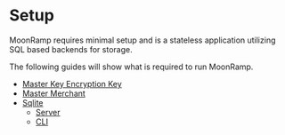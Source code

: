 # Setup

MoonRamp requires minimal setup and is a stateless application utilizing SQL based backends for storage.

The following guides will show what is required to run MoonRamp.

- [Master Key Encryption Key](./setup/mkek.md)
- [Master Merchant](./setup/merchant.md)
- [Sqlite](./setup/sqlite/db.md)
  - [Server](./setup/sqlite/moonramp.md)
  - [CLI](./setup/sqlite/moonrampctl.md)
